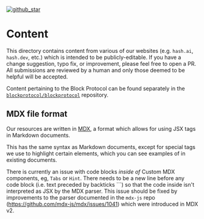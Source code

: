 [`blockprotocol/blockprotocol`]: https://github.com/blockprotocol/blockprotocol
[mdx]: https://mdxjs.com/?utm_source=hash&utm_medium=github&utm_id=hashdotai&utm_content=readme-file

<!-- markdownlint-disable link-fragments -->

[github_star]: https://github.com/hashintel/hash#

[![github_star](https://img.shields.io/github/stars/hashintel/hash?label=Star%20on%20GitHub&style=social)][github_star]

# Content

This directory contains content from various of our websites (e.g. `hash.ai`, `hash.dev`, etc.) which is intended to be publicly-editable. If you have a change suggestion, typo fix, or improvement, please feel free to open a PR. All submissions are reviewed by a human and only those deemed to be helpful will be accepted.

Content pertaining to the Block Protocol can be found separately in the [`blockprotocol/blockprotocol`] repository.

## MDX file format

Our resources are written in [MDX], a format which allows for using JSX tags in Markdown documents.

This has the same syntax as Markdown documents, except for special tags we use to highlight certain elements, which you can see examples of in existing documents.

There is currently an issue with code blocks _inside of_ Custom MDX components, eg, `Tabs` or `Hint`. There needs to be a new line before any code block (i.e. text preceded by backticks ```) so that the code inside isn't interpreted as JSX by the MDX parser. This issue should be fixed by improvements to the parser documented in the `mdx-js` repo (https://github.com/mdx-js/mdx/issues/1041) which were introduced in MDX v2.
